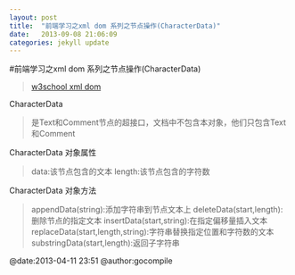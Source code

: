 ```yaml
---
layout: post
title:  "前端学习之xml dom 系列之节点操作(CharacterData)"
date:   2013-09-08 21:06:09
categories: jekyll update
---
```

#前端学习之xml dom 系列之节点操作(CharacterData)
>[w3school xml dom](http://www.w3school.com.cn/xmldom/index.asp) 

CharacterData
> 是Text和Comment节点的超接口，文档中不包含本对象，他们只包含Text和Comment

CharacterData 对象属性
> data:该节点包含的文本
> length:该节点包含的字符数

CharacterData 对象方法
> appendData(string):添加字符串到节点文本上
> deleteData(start,length):删除节点的指定文本
> insertData(start,string):在指定偏移量插入文本
> replaceData(start,length,string):字符串替换指定位置和字符数的文本
> substringData(start,length):返回子字符串


@date:2013-04-11 23:51 @author:gocompile
